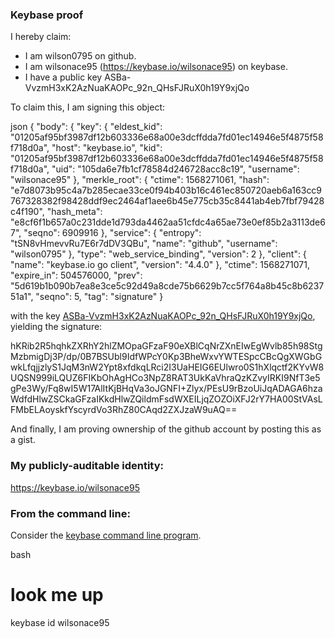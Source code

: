 ### Keybase proof

I hereby claim:

  * I am wilson0795 on github.
  * I am wilsonace95 (https://keybase.io/wilsonace95) on keybase.
  * I have a public key ASBa-VvzmH3xK2AzNuaKAOPc_92n_QHsFJRuX0h19Y9xjQo

To claim this, I am signing this object:

json
{
  "body": {
    "key": {
      "eldest_kid": "01205af95bf3987df12b603336e68a00e3dcffdda7fd01ec14946e5f4875f58f718d0a",
      "host": "keybase.io",
      "kid": "01205af95bf3987df12b603336e68a00e3dcffdda7fd01ec14946e5f4875f58f718d0a",
      "uid": "105da6e7fb1cf78584d246728acc8c19",
      "username": "wilsonace95"
    },
    "merkle_root": {
      "ctime": 1568271061,
      "hash": "e7d8073b95c4a7b285ecae33ce0f94b403b16c461ec850720aeb6a163cc9767328382f98428ddf9ec2464af1aee6b45e775cb35c8441ab4eb7fbf79428c4f190",
      "hash_meta": "e8cf6f1b657a0c231dde1d793da4462aa51cfdc4a65ae73e0ef85b2a3113de67",
      "seqno": 6909916
    },
    "service": {
      "entropy": "tSN8vHmevvRu7E6r7dDV3QBu",
      "name": "github",
      "username": "wilson0795"
    },
    "type": "web_service_binding",
    "version": 2
  },
  "client": {
    "name": "keybase.io go client",
    "version": "4.4.0"
  },
  "ctime": 1568271071,
  "expire_in": 504576000,
  "prev": "5d619b1b090b7ea8e3ce5c92d49a8cde75b6629b7cc5f764a8b45c8b623751a1",
  "seqno": 5,
  "tag": "signature"
}


with the key [ASBa-VvzmH3xK2AzNuaKAOPc_92n_QHsFJRuX0h19Y9xjQo](https://keybase.io/wilsonace95), yielding the signature:


hKRib2R5hqhkZXRhY2hlZMOpaGFzaF90eXBlCqNrZXnEIwEgWvlb85h98StgMzbmigDj3P/dp/0B7BSUbl9IdfWPcY0Kp3BheWxvYWTESpcCBcQgXWGbGwkLfqjjzlyS1JqM3nW2Ypt8xfdkqLRci2I3UaHEIG6EUlwro0S1hXlqctf2KYvW8UQSN999iLQUZ6FIKbOhAgHCo3NpZ8RAT3UkKaVhraQzKZvyIRKI9NfT3e5gPe3Wy/Fq8wI5W17AlItKjBHqVa3oJGNFI+Zlyx/PEsU9rBzoUiJqADAGA6hzaWdfdHlwZSCkaGFzaIKkdHlwZQildmFsdWXEILjqZOZOiXFJ2rY7HA00StVAsLFMbELAoyskfYscyrdVo3RhZ80CAqd2ZXJzaW9uAQ==



And finally, I am proving ownership of the github account by posting this as a gist.

### My publicly-auditable identity:

https://keybase.io/wilsonace95

### From the command line:

Consider the [keybase command line program](https://keybase.io/download).

bash
# look me up
keybase id wilsonace95
